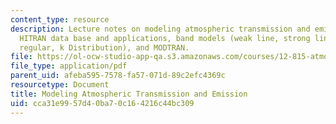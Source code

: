 ```yaml
---
content_type: resource
description: Lecture notes on modeling atmospheric transmission and emission, the
  HITRAN data base and applications, band models (weak line, strong line, random,
  regular, k Distribution), and MODTRAN.
file: https://ol-ocw-studio-app-qa.s3.amazonaws.com/courses/12-815-atmospheric-radiation-fall-2008/cca31e9957d40ba70c164216c44bc309_atmos_trans_emis.pdf
file_type: application/pdf
parent_uid: afeba595-7578-fa57-071d-89c2efc4369c
resourcetype: Document
title: Modeling Atmospheric Transmission and Emission
uid: cca31e99-57d4-0ba7-0c16-4216c44bc309
---
```

